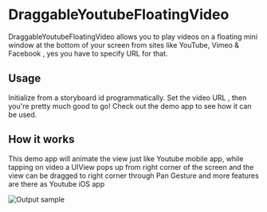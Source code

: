 # DraggableYoutubeFloatingVideo

DraggableYoutubeFloatingVideo allows you to play videos on a floating mini window at the bottom of your screen from sites like YouTube, Vimeo & Facebook , yes you have to specify URL for that. 

Usage
-----
Initialize from a storyboard id  programmatically. Set the video URL , then you're pretty much good to go! Check out the demo app to see how it can be used.


How it works
------------
This demo app will animate the view just like Youtube mobile app, while tapping on video a UIView pops up from right corner of the screen and the view can be dragged to  right corner through Pan Gesture and more features are there as Youtube iOS app 



 ![Output sample](https://github.com/vizllx/DraggableYoutubeFloatingVideo/raw/master/Screenshot.gif)

